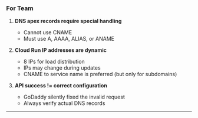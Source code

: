 ### For Team

1. **DNS apex records require special handling**
   - Cannot use CNAME
   - Must use A, AAAA, ALIAS, or ANAME

2. **Cloud Run IP addresses are dynamic**
   - 8 IPs for load distribution
   - IPs may change during updates
   - CNAME to service name is preferred (but only for subdomains)

3. **API success != correct configuration**
   - GoDaddy silently fixed the invalid request
   - Always verify actual DNS records

---
